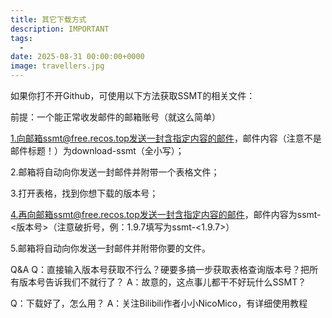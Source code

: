 ```yaml
---
title: 其它下载方式
description: IMPORTANT
tags:
  - 
date: 2025-08-31 00:00:00+0000
image: travellers.jpg
---
```


如果你打不开Github，可使用以下方法获取SSMT的相关文件：

前提：一个能正常收发邮件的邮箱账号（就这么简单）

1.向邮箱ssmt@free.recos.top发送一封含指定内容的邮件，邮件内容（注意不是邮件标题！）为download-ssmt（全小写）；

2.邮箱将自动向你发送一封邮件并附带一个表格文件；

3.打开表格，找到你想下载的版本号；

4.再向邮箱ssmt@free.recos.top发送一封含指定内容的邮件，邮件内容为ssmt-<版本号>（注意破折号，例：1.9.7填写为ssmt-<1.9.7>）

5.邮箱将自动向你发送一封邮件并附带你要的文件。

Q&A
Q：直接输入版本号获取不行么？硬要多搞一步获取表格查询版本号？把所有版本号告诉我们不就行了？
A：故意的，这点事儿都干不好玩什么SSMT？

Q：下载好了，怎么用？
A：关注Bilibili作者小小NicoMico，有详细使用教程

